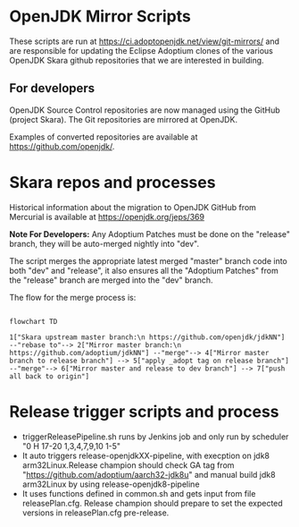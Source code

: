 # OpenJDK Mirror Scripts

These scripts are run at https://ci.adoptopenjdk.net/view/git-mirrors/ and are responsible for updating the Eclipse Adoptium clones of the various OpenJDK Skara github repositories that we are interested in building.

## For developers

OpenJDK Source Control repositories are now managed using the GitHub (project Skara). The Git repositories are mirrored at OpenJDK.

Examples of converted repositories are available at https://github.com/openjdk/.

# Skara repos and processes

Historical information about the migration to OpenJDK GitHub from Mercurial is available at https://openjdk.org/jeps/369


**Note For Developers:** Any Adoptium Patches must be done on the "release" branch, they will be auto-merged nightly into "dev".

The script merges the appropriate latest merged "master" branch code into both "dev" and "release", it also ensures all the
"Adoptium Patches" from the "release" branch are merged into the "dev" branch.

The flow for the merge process is:
```mermaid

flowchart TD

1["Skara upstream master branch:\n https://github.com/openjdk/jdkNN"] --"rebase to"--> 2["Mirror master branch:\n https://github.com/adoptium/jdkNN"] --"merge"--> 4["Mirror master branch to release branch"] --> 5["apply _adopt tag on release branch"] --"merge"--> 6["Mirror master and release to dev branch"] --> 7["push all back to origin"]

```

# Release trigger scripts and process

- triggerReleasePipeline.sh runs by Jenkins job and only run by scheduler "0 H 17-20 1,3,4,7,9,10 1-5"
- It auto triggers release-openjdkXX-pipeline, with execption on jdk8 arm32Linux.Release champion should check GA tag from "https://github.com/adoptium/aarch32-jdk8u" and manual build jdk8 arm32Linux by using release-openjdk8-pipeline
- It uses functions defined in common.sh and gets input from file releasePlan.cfg. Release champion should prepare to set the expected versions in releasePlan.cfg pre-release.
